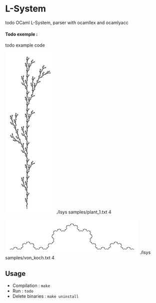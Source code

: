# L-System

todo OCaml L-System, parser with ocamllex and ocamlyacc

#### Todo exemple :

todo example code

![result-plant-1](./results/plant_1_4.png)
./lsys samples/plant_1.txt 4

![result-von-koch4](./results/von_koch.png)
./lsys samples/von_koch.txt 4


## Usage

* Compilation : `make`
* Run : `todo`
* Delete binaries : `make uninstall`
